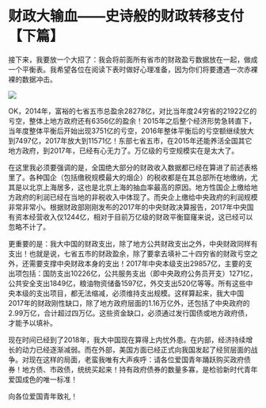 # 财政大输血——史诗般的财政转移支付【下篇】

接下来，我要放一个大招了：我会将前面所有省市的财政盈亏数据放在一起，做成一个平衡表。我希望各位在阅读下表时做好心理准备，因为你们将要遭遇一次赤裸裸的数据冲击。

![](https://xqimg.imedao.com/164403e3bec63783fd9a00aa.jpg)

OK，2014年，富裕的七省五市总盈余28278亿，对比当年度24穷省的21922亿的亏空，整体上地方政府还有6356亿的盈余！2015年之后整个经济形势急转直下，当年度整体平衡后开始出现3751亿的亏空，2016年整体平衡后的亏空额继续放大到7497亿，2017年放大到11571亿！东部七省五市，在2015年还能养活全国其它地方政府，到2017年，已经有心无力了。万亿级的亏空规模实在是太大了。

在这里我必须要强调的是，全国绝大部分的财政收入数据都已经在算进了前述表格里了。各种国企（包括缴税规模最大的烟企）的税收都是在其总部所在地缴纳，尤其是以北京上海居多，这也是北京上海的抽血率最高的原因。地方性国企上缴给地方政府的利润已经在当地的非税收入中体现了。而央企上缴给中央政府的利润规模非常非常小。根据财政部刚刚发布的2017年的中央财政决算报告，2017年中央国有资本经营收入仅1244亿，相对于目前万亿级的财政平衡窟窿来说，这已经可以忽略不计了。

更重要的是：我大中国的财政支出，除了地方公共财政支出之外，中央财政同样有支出！也就是说，七省五市的财政盈余，除了要拿去填补二十四穷省的财政亏空之外，还需要支撑中央财政本身的支出！2017年中央本级支出29857亿，主要的支出项包括：国防支出10226亿，公共服务支出（即中央政府公务员开支）1271亿，公共安全支出1849亿，粮油物资储备1597亿，外交支出520亿等等。所有这些中央本级的支出项目，都无法缩减，必须维持支出规模。这样算起来，我大中国2017年的财政刚性缺口，除了地方政府层面的1.16万亿外，还包括了中央政府的2.99万亿，合计超过四万亿。这些资金缺口，必须通过发行国债或地方政府债，才能予以填补。

现在时间已经到了2018年，我大中国现在算得上内忧外患。在内部，经济持续增长的动力已经逐渐减弱。而在外部，美国方面已经正式向我国发起了经贸层面的战争。对现在这样的局面，老蛮我唯有大声疾呼：请各位爱国青年踊跃购买政府债券！地方债、市政债，统统买起来！持有政府债券的数量多寡，是检验新时代青年爱国成色的唯一标准！

向各位爱国青年致礼！
